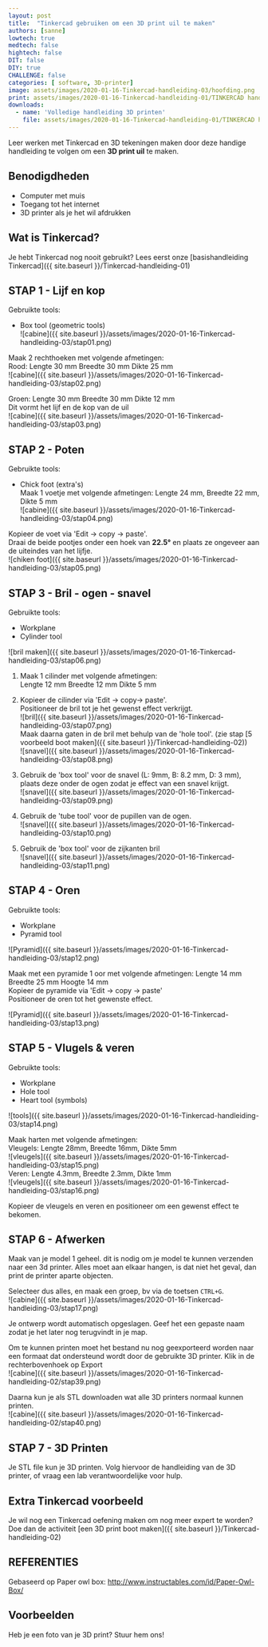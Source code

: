 ```yaml
---
layout: post
title:  "Tinkercad gebruiken om een 3D print uil te maken"
authors: [sanne]
lowtech: true
medtech: false
hightech: false
DIT: false
DIY: true
CHALLENGE: false
categories: [ software, 3D-printer]
image: assets/images/2020-01-16-Tinkercad-handleiding-03/hoofding.png
print: assets/images/2020-01-16-Tinkercad-handleiding-01/TINKERCAD handleiding.pdf
downloads:
  - name: 'Volledige handleiding 3D printen'
    file: assets/images/2020-01-16-Tinkercad-handleiding-01/TINKERCAD handleiding.pdf
---
```

Leer werken met Tinkercad en 3D tekeningen maken door deze handige handleiding te volgen om een **3D print uil** te maken.

## Benodigdheden

* Computer met muis
* Toegang tot het internet
* 3D printer als je het wil afdrukken

## Wat is Tinkercad?

Je hebt Tinkercad nog nooit gebruikt? Lees eerst onze [basishandleiding Tinkercad]({{ site.baseurl }}/Tinkercad-handleiding-01)

## STAP 1 - Lijf en kop
Gebruikte tools: 

* Box tool (geometric tools) \
![cabine]({{ site.baseurl }}/assets/images/2020-01-16-Tinkercad-handleiding-03/stap01.png)

Maak  2 rechthoeken met volgende afmetingen:\
Rood: Lengte 30 mm Breedte 30 mm Dikte 25 mm \
![cabine]({{ site.baseurl }}/assets/images/2020-01-16-Tinkercad-handleiding-03/stap02.png)

Groen: Lengte 30 mm Breedte 30 mm Dikte 12 mm \
Dit vormt het lijf en de kop van de uil\
![cabine]({{ site.baseurl }}/assets/images/2020-01-16-Tinkercad-handleiding-03/stap03.png)

## STAP 2 - Poten
Gebruikte tools: 

* Chick foot (extra's)\
Maak 1 voetje met volgende afmetingen: 
Lengte 24 mm, Breedte 22 mm, Dikte 5 mm\
![cabine]({{ site.baseurl }}/assets/images/2020-01-16-Tinkercad-handleiding-03/stap04.png)

Kopieer de voet via 'Edit -> copy -> paste'. \
Draai de beide pootjes onder een hoek van **22.5°** en plaats ze ongeveer aan de uiteindes van het lijfje.\
![chiken foot]({{ site.baseurl }}/assets/images/2020-01-16-Tinkercad-handleiding-03/stap05.png)

## STAP 3 - Bril - ogen - snavel 
Gebruikte tools: 

* Workplane 
* Cylinder tool 

![bril maken]({{ site.baseurl }}/assets/images/2020-01-16-Tinkercad-handleiding-03/stap06.png)

1. Maak 1 cilinder met volgende afmetingen: \
Lengte 12 mm Breedte 12 mm Dikte 5 mm 

2. Kopieer de cilinder via 'Edit -> copy-> paste'.\
Positioneer de bril tot je het gewenst effect verkrijgt.\
![bril]({{ site.baseurl }}/assets/images/2020-01-16-Tinkercad-handleiding-03/stap07.png)\
Maak daarna gaten in de bril met behulp van de 'hole tool'. (zie stap [5 
voorbeeld boot maken]({{ site.baseurl }}/Tinkercad-handleiding-02))\
![snavel]({{ site.baseurl }}/assets/images/2020-01-16-Tinkercad-handleiding-03/stap08.png)
3. Gebruik de 'box tool' voor de snavel (L: 9mm, B: 8.2 mm, D: 3 mm), plaats deze onder de ogen zodat je effect van een snavel krijgt.\
![snavel]({{ site.baseurl }}/assets/images/2020-01-16-Tinkercad-handleiding-03/stap09.png)
4. Gebruik de 'tube tool' voor de pupillen van de ogen. \
![snavel]({{ site.baseurl }}/assets/images/2020-01-16-Tinkercad-handleiding-03/stap10.png)
5. Gebruik de 'box tool' voor de zijkanten bril \
![snavel]({{ site.baseurl }}/assets/images/2020-01-16-Tinkercad-handleiding-03/stap11.png)

## STAP 4 - Oren

Gebruikte tools: 
* Workplane 
* Pyramid tool 

![Pyramid]({{ site.baseurl }}/assets/images/2020-01-16-Tinkercad-handleiding-03/stap12.png)

Maak met een pyramide 1 oor met volgende afmetingen: Lengte 14 mm Breedte 25 mm Hoogte 14 mm\
Kopieer de pyramide via 'Edit -> copy -> 
paste' \
Positioneer de oren tot het gewenste effect.

![Pyramid]({{ site.baseurl }}/assets/images/2020-01-16-Tinkercad-handleiding-03/stap13.png)

## STAP 5 - Vlugels & veren

Gebruikte tools: 
* Workplane 
* Hole tool 
* Heart tool (symbols)

![tools]({{ site.baseurl }}/assets/images/2020-01-16-Tinkercad-handleiding-03/stap14.png)

Maak harten met volgende afmetingen:\
Vleugels: Lengte 28mm, Breedte 16mm, Dikte 5mm\
![vleugels]({{ site.baseurl }}/assets/images/2020-01-16-Tinkercad-handleiding-03/stap15.png)\
Veren: Lengte 4.3mm, Breedte 2.3mm, Dikte 1mm\
![vleugels]({{ site.baseurl }}/assets/images/2020-01-16-Tinkercad-handleiding-03/stap16.png)

Kopieer de vleugels en veren en positioneer om een gewenst effect te bekomen.

## STAP 6 - Afwerken 
Maak van je model 1 geheel. dit is nodig om je model te kunnen verzenden naar een 3d printer. Alles moet aan elkaar hangen, is dat niet het geval, dan print de printer aparte objecten.

Selecteer dus alles, en maak een groep, bv via de toetsen `CTRL+G`.\
![cabine]({{ site.baseurl }}/assets/images/2020-01-16-Tinkercad-handleiding-03/stap17.png)

Je ontwerp wordt automatisch opgeslagen. Geef het een gepaste naam zodat je het later nog terugvindt in je map. 

Om te kunnen printen moet het bestand nu nog geexporteerd worden naar een formaat dat ondersteund wordt door de gebruikte 3D printer. Klik in de rechterbovenhoek op Export\
![cabine]({{ site.baseurl }}/assets/images/2020-01-16-Tinkercad-handleiding-02/stap39.png)

Daarna kun je als STL downloaden wat alle 3D printers normaal kunnen printen.\
![cabine]({{ site.baseurl }}/assets/images/2020-01-16-Tinkercad-handleiding-02/stap40.png)

## STAP 7 - 3D Printen

Je STL file kun je 3D printen. Volg hiervoor de handleiding van de 3D printer, of vraag een lab verantwoordelijke voor hulp.

## Extra Tinkercad voorbeeld

Je wil nog een Tinkercad oefening maken om nog meer expert te worden? Doe dan de activiteit [een 3D print boot maken]({{ site.baseurl }}/Tinkercad-handleiding-02)

## REFERENTIES

Gebaseerd op Paper owl box: http://www.instructables.com/id/Paper-Owl-Box/ 

## Voorbeelden
Heb je een foto van je 3D print? Stuur hem ons!